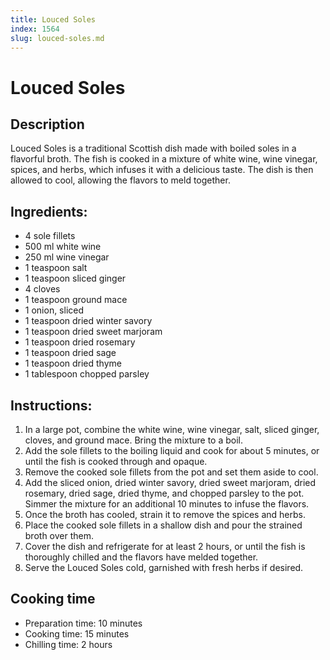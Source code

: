 ```yaml
---
title: Louced Soles
index: 1564
slug: louced-soles.md
---
```


# Louced Soles

## Description
Louced Soles is a traditional Scottish dish made with boiled soles in a flavorful broth. The fish is cooked in a mixture of white wine, wine vinegar, spices, and herbs, which infuses it with a delicious taste. The dish is then allowed to cool, allowing the flavors to meld together.

## Ingredients:
- 4 sole fillets
- 500 ml white wine
- 250 ml wine vinegar
- 1 teaspoon salt
- 1 teaspoon sliced ginger
- 4 cloves
- 1 teaspoon ground mace
- 1 onion, sliced
- 1 teaspoon dried winter savory
- 1 teaspoon dried sweet marjoram
- 1 teaspoon dried rosemary
- 1 teaspoon dried sage
- 1 teaspoon dried thyme
- 1 tablespoon chopped parsley

## Instructions:
1. In a large pot, combine the white wine, wine vinegar, salt, sliced ginger, cloves, and ground mace. Bring the mixture to a boil.
2. Add the sole fillets to the boiling liquid and cook for about 5 minutes, or until the fish is cooked through and opaque.
3. Remove the cooked sole fillets from the pot and set them aside to cool.
4. Add the sliced onion, dried winter savory, dried sweet marjoram, dried rosemary, dried sage, dried thyme, and chopped parsley to the pot. Simmer the mixture for an additional 10 minutes to infuse the flavors.
5. Once the broth has cooled, strain it to remove the spices and herbs.
6. Place the cooked sole fillets in a shallow dish and pour the strained broth over them.
7. Cover the dish and refrigerate for at least 2 hours, or until the fish is thoroughly chilled and the flavors have melded together.
8. Serve the Louced Soles cold, garnished with fresh herbs if desired.

## Cooking time
- Preparation time: 10 minutes
- Cooking time: 15 minutes
- Chilling time: 2 hours